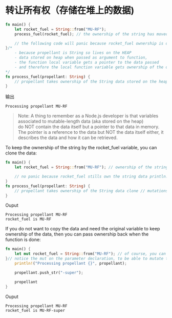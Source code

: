 # 转让所有权（存储在堆上的数据)

```rust
fn main() {
    let rocket_fuel = String::from("MU-RF");
    process_fuel(rocket_fuel); // the ownership of the string has moved to propellant variable,

    // the following code will panic because rocket_fuel ownership is done so you can no longuer use the variable // println!("rocket_fuel is {}", rocket_fuel);
}/*
    - because propellant is String so lives on the HEAP
    - data stored on heap when passed as argument to function,
    - the function local variable gets a pointer to the data passed
    - and therefore the local function variable gets ownership of the data.
*/
fn process_fuel(propellant: String) {
    // propellant takes ownership of the String data stored on the heap println!("Processing propellant {}", propellant);
}
```
输出
```
Processing propellant MU-RF
```

> Note: A thing to remember as a Node.js developer is that variables associated to mutable-length data (aka stored on the heap) do NOT contain the data itself but a pointer to that data in memory. The pointer is a reference to the data but NOT the data itself either, it describes the data and how it can be retrieved.

To keep the ownership of the string by the rocket_fuel variable, you can clone the data:
```rust
fn main() {
    let rocket_fuel = String::from("MU-RF"); // ownership of the string his kept by rocket_fuel variable, // a clone/copy of the string data is passed as argument process_fuel( rocket_fuel.clone() );

    // no panic because rocket_fuel stills own the string data println!("rocket_fuel is {}", rocket_fuel);
}
fn process_fuel(propellant: String) {
    // propellant takes ownership of the String data clone // mutations on the clone of course will not affect the original data (but remember that you will need to declare mut in function signature) println!("Processing propellant {}", propellant);
}
```
Ouput
```
Processing propellant MU-RF
rocket_fuel is MU-RF
```
If you do not want to copy the data and need the original variable to keep ownership of the data, then you can pass ownership back when the function is done:
```rust
fn main() {
    let mut rocket_fuel = String::from("MU-RF"); // of course, you can declare again without mut rocket_fuel = process_fuel(rocket_fuel); println!("rocket_fuel is {}", rocket_fuel);
}// notice the mut on the parameter declaration, to be able to mutate the data passed inside the function scope// notice the String return type and the last line without a semicolonfn process_fuel(mut propellant: String) -> String {
    println!("Processing propellant {}", propellant);

    propellant.push_str("-super");

    propellant
}
```
Ouput
```
Processing propellant MU-RF
rocket_fuel is MU-RF-super
```